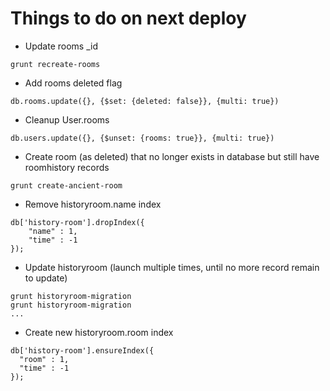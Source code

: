 # Things to do on next deploy

* Update rooms _id
```
grunt recreate-rooms
```
* Add rooms deleted flag
```
db.rooms.update({}, {$set: {deleted: false}}, {multi: true})
```
* Cleanup User.rooms
```
db.users.update({}, {$unset: {rooms: true}}, {multi: true})
```
* Create room (as deleted) that no longer exists in database but still have roomhistory records
```
grunt create-ancient-room
```
* Remove historyroom.name index
```
db['history-room'].dropIndex({
    "name" : 1,
    "time" : -1
});
```
* Update historyroom (launch multiple times, until no more record remain to update)
```
grunt historyroom-migration
grunt historyroom-migration
...
```
* Create new historyroom.room index
```
db['history-room'].ensureIndex({
  "room" : 1,
  "time" : -1
});
```

